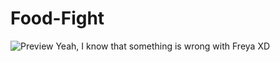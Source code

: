 # Food-Fight
![Preview](https://github.com/drorya2324/Food-Fight/blob/master/Demo/Food%20Fight%20Gif.gif)
Yeah, I know that something is wrong with Freya XD
